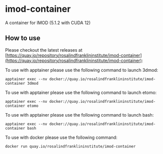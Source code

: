 # imod-container
A container for IMOD (5.1.2 with CUDA 12) 

## How to use 

Please checkout the latest releases at [https://quay.io/repository/rosalindfranklininstitute/imod-container](https://quay.io/repository/rosalindfranklininstitute/imod-container):


To use with apptainer please use the following command to launch 3dmod:

```
apptainer exec --nv docker://quay.io/rosalindfranklininstitute/imod-container 3dmod
```

To use with apptainer please use the following command to launch etomo:

```
apptainer exec --nv docker://quay.io/rosalindfranklininstitute/imod-container etomo
```

To use with apptainer please use the following command to launch bash:

```
apptainer exec --nv docker://quay.io/rosalindfranklininstitute/imod-container bash
```

To use with docker please use the following command:

```
docker run quay.io/rosalindfranklininstitute/imod-container
```
